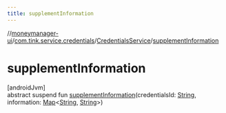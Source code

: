 ```yaml
---
title: supplementInformation
---
```

//[moneymanager-ui](../../../index.html)/[com.tink.service.credentials](../index.html)/[CredentialsService](index.html)/[supplementInformation](supplement-information.html)



# supplementInformation



[androidJvm]\
abstract suspend fun [supplementInformation](supplement-information.html)(credentialsId: [String](https://kotlinlang.org/api/latest/jvm/stdlib/kotlin/-string/index.html), information: [Map](https://kotlinlang.org/api/latest/jvm/stdlib/kotlin.collections/-map/index.html)&lt;[String](https://kotlinlang.org/api/latest/jvm/stdlib/kotlin/-string/index.html), [String](https://kotlinlang.org/api/latest/jvm/stdlib/kotlin/-string/index.html)&gt;)




